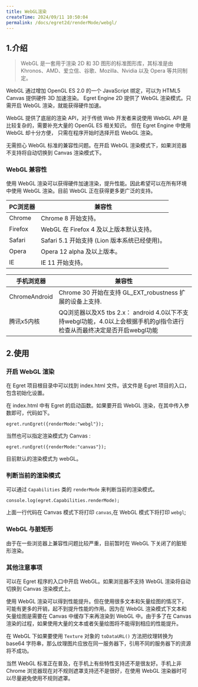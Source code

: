 ```yaml
---
title: WebGL渲染
createTime: 2024/09/11 10:50:04
permalink: /docs/egret2d/renderMode/webgl/
---
```

## 1.介绍

> WebGL 是一套用于渲染 2D 和 3D 图形的标准图形库，其标准是由 Khronos、AMD、爱立信、谷歌、Mozilla、Nvidia 以及 Opera 等共同制定。

WebGL 通过增加 OpenGL ES 2.0 的一个 JavaScript 绑定，可以为 HTML5 Canvas 提供硬件 3D 加速渲染。 Egret Engine 2D 提供了 WebGL 渲染模式。只需开启 WebGL 渲染，就能获得硬件加速。

WebGL 提供了底层的渲染 API，对于传统 Web 开发者来说使用 WebGL API 是比较复杂的，需要补充大量的 OpenGL ES 相关知识。 但在 Egret Engine 中使用 WebGL 却十分方便， 只需在程序开始时选择开启 WebGL 渲染。

无需担心 WebGL 标准的兼容性问题。在开启 WebGL 渲染模式下，如果浏览器不支持将自动切换到 Canvas 渲染模式下。

### WebGL 兼容性

使用 WebGL 渲染可以获得硬件加速渲染，提升性能。因此希望可以在所有环境中使用 WebGL 渲染。目前 WebGL 正在获得更多更广泛的支持。

| PC浏览器 | 兼容性 |
|---|---|
| Chrome | Chrome 8 开始支持。|
| Firefox | WebGL 在 Firefox 4 及以上版本默认支持。|
| Safari  | Safari 5.1 开始支持 (Lion 版本系统已经使用)。|
| Opera | Opera 12 alpha 及以上版本。|
| IE | IE 11 开始支持。 |

| 手机浏览器 | 兼容性 |
|---|---|
| ChromeAndroid | Chrome 30 开始在支持 GL_EXT_robustness 扩展的设备上支持. |
| 腾讯x5内核 | QQ浏览器以及X5 tbs 2.x： android 4.0以下不支持webgl功能，4.0以上会根据手机的gl指令进行检查从而最终决定是否开启webgl功能 |

## 2.使用

### 开启 WebGL 渲染

在 Egret 项目根目录中可以找到 index.html 文件。该文件是 Egret 项目的入口，包含初始化设置。

在 index.html 中有 Egret 的启动函数。如果要开启 WebGL 渲染，在其中传入参数即可，代码如下。

```
egret.runEgret({renderMode:"webgl"});
```

当然也可以指定渲染模式为 Canvas :

```
egret.runEgret({renderMode:"canvas"});
```

目前默认的渲染模式为 webGL。

### 判断当前的渲染模式

可以通过 `Capabilities` 类的 `renderMode` 来判断当前的渲染模式。

```
console.log(egret.Capabilities.renderMode);
```

上面一行代码在 Canvas 模式下将打印 `canvas`,在 WebGL 模式下将打印 `webgl`;

### WebGL 与脏矩形

由于在一些浏览器上兼容性问题比较严重，目前暂时在 WebGL 下关闭了的脏矩形渲染。

### 其他注意事项

可以在 Egret 程序的入口中开启 WebGL。如果浏览器不支持 WebGL 渲染将自动切换到 Canvas 渲染模式上。

使用 WebGL 渲染可以得到性能提升。但在使用很多文本和矢量绘图的情况下，可能有更多的开销，起不到提升性能的作用。因为在 WebGL 渲染模式下文本和矢量绘图是需要在 Canvas 中缓存下来再渲染到 WebGL 中。由于多了在 Canvas 渲染的过程，如果使用大量的文本或者矢量绘图将不能得到相应的性能提升。

在 WebGL 下如果要使用 `Texture` 对象的 `toDataURL()` 方法把纹理转换为 base64 字符串，那么纹理图片应放在同一服务器下，引用不同的服务器下的资源将不成功。

当然 WebGL 标准正在普及，在手机上有些特性支持还不是很友好。手机上非 Chrome 浏览器现在对不规则遮罩支持还不是很好，在使用 WebGL 渲染器时可以尽量避免使用不规则遮罩。
